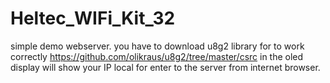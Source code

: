 # Heltec_WIFi_Kit_32 
simple demo webserver. 
you have to download u8g2 library for to work correctly https://github.com/olikraus/u8g2/tree/master/csrc 
in the oled display will show your IP local for enter to the server from internet browser.
